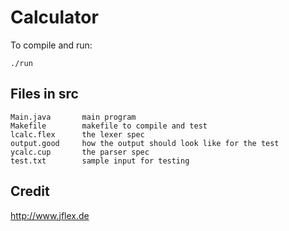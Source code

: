 # Calculator

To compile and run:

```
./run
```

## Files in src

```
Main.java       main program
Makefile        makefile to compile and test
lcalc.flex      the lexer spec
output.good     how the output should look like for the test
ycalc.cup       the parser spec
test.txt        sample input for testing
```

## Credit

http://www.jflex.de
